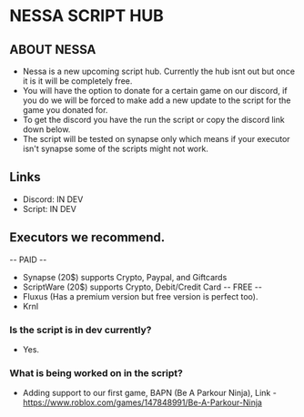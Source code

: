 # NESSA SCRIPT HUB

## ABOUT NESSA
- Nessa is a new upcoming script hub. Currently the hub isnt out but once it is it will be completely free.
- You will have the option to donate for a certain game on our discord, if you do we will be forced to make add a new update to the script for the game you donated for.
- To get the discord you have the run the script or copy the discord link down below. 
- The script will be tested on synapse only which means if your executor isn't synapse some of the scripts might not work.
## Links
- Discord: IN DEV
- Script: IN DEV
## Executors we recommend.
-- PAID --
- Synapse (20$) supports Crypto, Paypal, and Giftcards
- ScriptWare (20$) supports Crypto, Debit/Credit Card
-- FREE --
- Fluxus (Has a premium version but free version is perfect too).
- Krnl
### Is the script is in dev currently?
- Yes.
### What is being worked on in the script?
- Adding support to our first game, BAPN (Be A Parkour Ninja), Link - https://www.roblox.com/games/147848991/Be-A-Parkour-Ninja
